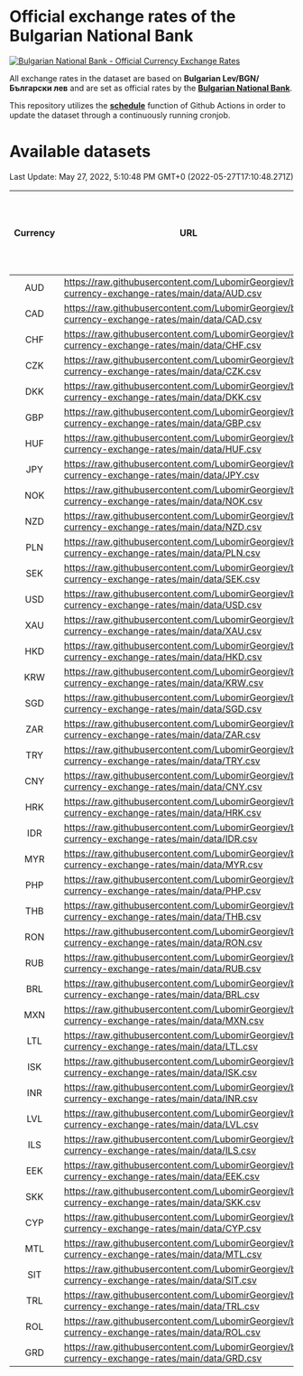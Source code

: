 # Official exchange rates of the Bulgarian National Bank

[![Bulgarian National Bank - Official Currency Exchange Rates](https://github.com/LubomirGeorgiev/bnb-currency-exchange-rates/actions/workflows/update-rates.yml/badge.svg?branch=main)](https://github.com/LubomirGeorgiev/bnb-currency-exchange-rates/actions/workflows/update-rates.yml)

All exchange rates in the dataset are based on **Bulgarian Lev/BGN/Български лев** and are set as official rates by the [**Bulgarian National Bank**](https://www.bnb.bg/Statistics/StExternalSector/StExchangeRates/StERForeignCurrencies/index.htm?toLang=_EN).

This repository utilizes the [**schedule**](https://docs.github.com/en/actions/reference/events-that-trigger-workflows) function of Github Actions in order to update the dataset through a continuously running cronjob.

# Available datasets

<!-- START LINKS (DO NOT EVER FU*ING DELETE THIS COMMENT FOR THE LOVE OF YOUR LIFE!!! IF YOU ARE CURIOS HOW IT WORKS, YOU CAN HAVE A LOOK AT ./src/updateReadme.ts) -->

Last Update: May 27, 2022, 5:10:48 PM GMT+0 (2022-05-27T17:10:48.271Z)

| Currency | URL                                                                                             | Number of records | Number of missing days that were filled in |
| :------: | ----------------------------------------------------------------------------------------------- | :---------------: | :----------------------------------------: |
|   AUD    | https://raw.githubusercontent.com/LubomirGeorgiev/bnb-currency-exchange-rates/main/data/AUD.csv |       8139        |                    2510                    |
|   CAD    | https://raw.githubusercontent.com/LubomirGeorgiev/bnb-currency-exchange-rates/main/data/CAD.csv |       8139        |                    2510                    |
|   CHF    | https://raw.githubusercontent.com/LubomirGeorgiev/bnb-currency-exchange-rates/main/data/CHF.csv |       8139        |                    2510                    |
|   CZK    | https://raw.githubusercontent.com/LubomirGeorgiev/bnb-currency-exchange-rates/main/data/CZK.csv |       8139        |                    2510                    |
|   DKK    | https://raw.githubusercontent.com/LubomirGeorgiev/bnb-currency-exchange-rates/main/data/DKK.csv |       8139        |                    2510                    |
|   GBP    | https://raw.githubusercontent.com/LubomirGeorgiev/bnb-currency-exchange-rates/main/data/GBP.csv |       8139        |                    2510                    |
|   HUF    | https://raw.githubusercontent.com/LubomirGeorgiev/bnb-currency-exchange-rates/main/data/HUF.csv |       8139        |                    2510                    |
|   JPY    | https://raw.githubusercontent.com/LubomirGeorgiev/bnb-currency-exchange-rates/main/data/JPY.csv |       8139        |                    2510                    |
|   NOK    | https://raw.githubusercontent.com/LubomirGeorgiev/bnb-currency-exchange-rates/main/data/NOK.csv |       8139        |                    2510                    |
|   NZD    | https://raw.githubusercontent.com/LubomirGeorgiev/bnb-currency-exchange-rates/main/data/NZD.csv |       8139        |                    2510                    |
|   PLN    | https://raw.githubusercontent.com/LubomirGeorgiev/bnb-currency-exchange-rates/main/data/PLN.csv |       8139        |                    2510                    |
|   SEK    | https://raw.githubusercontent.com/LubomirGeorgiev/bnb-currency-exchange-rates/main/data/SEK.csv |       8139        |                    2510                    |
|   USD    | https://raw.githubusercontent.com/LubomirGeorgiev/bnb-currency-exchange-rates/main/data/USD.csv |       8139        |                    2510                    |
|   XAU    | https://raw.githubusercontent.com/LubomirGeorgiev/bnb-currency-exchange-rates/main/data/XAU.csv |       8139        |                    2512                    |
|   HKD    | https://raw.githubusercontent.com/LubomirGeorgiev/bnb-currency-exchange-rates/main/data/HKD.csv |       7839        |                    2421                    |
|   KRW    | https://raw.githubusercontent.com/LubomirGeorgiev/bnb-currency-exchange-rates/main/data/KRW.csv |       7839        |                    2421                    |
|   SGD    | https://raw.githubusercontent.com/LubomirGeorgiev/bnb-currency-exchange-rates/main/data/SGD.csv |       7839        |                    2421                    |
|   ZAR    | https://raw.githubusercontent.com/LubomirGeorgiev/bnb-currency-exchange-rates/main/data/ZAR.csv |       7839        |                    2421                    |
|   TRY    | https://raw.githubusercontent.com/LubomirGeorgiev/bnb-currency-exchange-rates/main/data/TRY.csv |       6332        |                    1962                    |
|   CNY    | https://raw.githubusercontent.com/LubomirGeorgiev/bnb-currency-exchange-rates/main/data/CNY.csv |       6212        |                    1926                    |
|   HRK    | https://raw.githubusercontent.com/LubomirGeorgiev/bnb-currency-exchange-rates/main/data/HRK.csv |       6212        |                    1926                    |
|   IDR    | https://raw.githubusercontent.com/LubomirGeorgiev/bnb-currency-exchange-rates/main/data/IDR.csv |       6212        |                    1926                    |
|   MYR    | https://raw.githubusercontent.com/LubomirGeorgiev/bnb-currency-exchange-rates/main/data/MYR.csv |       6212        |                    1926                    |
|   PHP    | https://raw.githubusercontent.com/LubomirGeorgiev/bnb-currency-exchange-rates/main/data/PHP.csv |       6212        |                    1926                    |
|   THB    | https://raw.githubusercontent.com/LubomirGeorgiev/bnb-currency-exchange-rates/main/data/THB.csv |       6212        |                    1926                    |
|   RON    | https://raw.githubusercontent.com/LubomirGeorgiev/bnb-currency-exchange-rates/main/data/RON.csv |       6153        |                    1908                    |
|   RUB    | https://raw.githubusercontent.com/LubomirGeorgiev/bnb-currency-exchange-rates/main/data/RUB.csv |       6125        |                    1896                    |
|   BRL    | https://raw.githubusercontent.com/LubomirGeorgiev/bnb-currency-exchange-rates/main/data/BRL.csv |       5242        |                    1629                    |
|   MXN    | https://raw.githubusercontent.com/LubomirGeorgiev/bnb-currency-exchange-rates/main/data/MXN.csv |       5242        |                    1629                    |
|   LTL    | https://raw.githubusercontent.com/LubomirGeorgiev/bnb-currency-exchange-rates/main/data/LTL.csv |       5144        |                    1573                    |
|   ISK    | https://raw.githubusercontent.com/LubomirGeorgiev/bnb-currency-exchange-rates/main/data/ISK.csv |       5139        |                    1588                    |
|   INR    | https://raw.githubusercontent.com/LubomirGeorgiev/bnb-currency-exchange-rates/main/data/INR.csv |       4873        |                    1513                    |
|   LVL    | https://raw.githubusercontent.com/LubomirGeorgiev/bnb-currency-exchange-rates/main/data/LVL.csv |       4779        |                    1459                    |
|   ILS    | https://raw.githubusercontent.com/LubomirGeorgiev/bnb-currency-exchange-rates/main/data/ILS.csv |       4147        |                    1292                    |
|   EEK    | https://raw.githubusercontent.com/LubomirGeorgiev/bnb-currency-exchange-rates/main/data/EEK.csv |       3989        |                    1215                    |
|   SKK    | https://raw.githubusercontent.com/LubomirGeorgiev/bnb-currency-exchange-rates/main/data/SKK.csv |       2961        |                    903                     |
|   CYP    | https://raw.githubusercontent.com/LubomirGeorgiev/bnb-currency-exchange-rates/main/data/CYP.csv |       2893        |                    877                     |
|   MTL    | https://raw.githubusercontent.com/LubomirGeorgiev/bnb-currency-exchange-rates/main/data/MTL.csv |       2593        |                    788                     |
|   SIT    | https://raw.githubusercontent.com/LubomirGeorgiev/bnb-currency-exchange-rates/main/data/SIT.csv |       2531        |                    767                     |
|   TRL    | https://raw.githubusercontent.com/LubomirGeorgiev/bnb-currency-exchange-rates/main/data/TRL.csv |       1805        |                    546                     |
|   ROL    | https://raw.githubusercontent.com/LubomirGeorgiev/bnb-currency-exchange-rates/main/data/ROL.csv |       1686        |                    513                     |
|   GRD    | https://raw.githubusercontent.com/LubomirGeorgiev/bnb-currency-exchange-rates/main/data/GRD.csv |        359        |                    107                     |

<!-- END LINKS (DO NOT EVER FU*ING DELETE THIS COMMENT FOR THE LOVE OF YOUR LIFE!!! IF YOU ARE CURIOS HOW IT WORKS, YOU CAN HAVE A LOOK AT ./src/updateReadme.ts) -->
